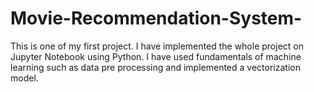 # Movie-Recommendation-System-
This is one of my first project. I have implemented the whole project on Jupyter Notebook using Python. I have used fundamentals of machine learning such as data pre processing and implemented a vectorization model.
